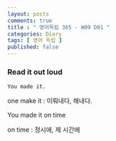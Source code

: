 ```yaml
---
layout: posts
comments: true
title : " 영어독립 365 - W09 D01 "
categories: Diary
tags: [ 영어 독립 ]
published: false
---
```


### Read it out loud

```
You made it.
```

one make it
 : 이뤄내다, 해내다.

You made it on time

on time
 : 정시에, 제 시간에
